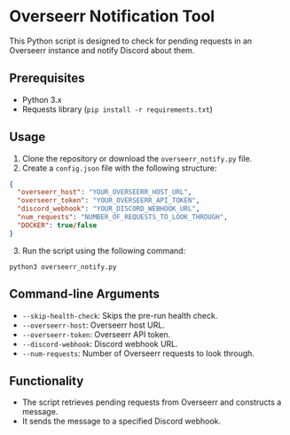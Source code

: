 # Overseerr Notification Tool

This Python script is designed to check for pending requests in an Overseerr instance and notify Discord about them.

## Prerequisites

- Python 3.x
- Requests library (`pip install -r requirements.txt`)

## Usage

1. Clone the repository or download the `overseerr_notify.py` file.
2. Create a `config.json` file with the following structure:

```json
{
  "overseerr_host": "YOUR_OVERSEERR_HOST_URL",
  "overseerr_token": "YOUR_OVERSEERR_API_TOKEN",
  "discord_webhook": "YOUR_DISCORD_WEBHOOK_URL",
  "num_requests": "NUMBER_OF_REQUESTS_TO_LOOK_THROUGH",
  "DOCKER": true/false
}
```

3. Run the script using the following command:
```commandline
python3 overseerr_notify.py
```

## Command-line Arguments
- `--skip-health-check`: Skips the pre-run health check.
- `--overseerr-host`: Overseerr host URL.
- `--overseerr-token`: Overseerr API token.
- `--discord-webhook`: Discord webhook URL.
- `--num-requests`: Number of Overseerr requests to look through.

## Functionality
- The script retrieves pending requests from Overseerr and constructs a message.
- It sends the message to a specified Discord webhook.